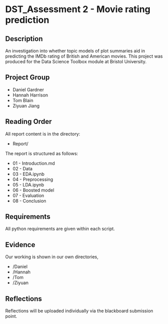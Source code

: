 # DST_Assessment 2 - Movie rating prediction

## Description

An investigation into whether topic models of plot summaries aid in predicting the IMDb rating of British and American movies. This project was produced for the Data Science Toolbox module at Bristol University.

## Project Group

* Daniel Gardner
* Hannah Harrison
* Tom Blain
* Ziyuan Jiang 


## Reading Order

All report content is in the directory:

* Report/

The report is structured as follows:
* 01 - Introduction.md
* 02 - Data 
* 03 - EDA.ipynb
* 04 - Preprocessing
* 05 - LDA.ipynb
* 06 - Boosted model
* 07 - Evaluation
* 08 - Conclusion

## Requirements

All python requirements are given within each script.

## Evidence

Our working is shown in our own directories,

* /Daniel
* /Hannah
* /Tom
* /Ziyuan



## Reflections

Reflections will be uploaded individually via the blackboard submission point.
